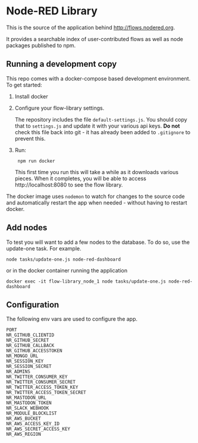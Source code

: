 # Node-RED Library

This is the source of the application behind <http://flows.nodered.org>.

It provides a searchable index of user-contributed flows as well as node packages
published to npm.

## Running a development copy

This repo comes with a docker-compose based development environment. To get started:

1. Install docker

2. Configure your flow-library settings.

   The repository includes the file `default-settings.js`. You should copy that
   to `settings.js` and update it with your various api keys.
   **Do not** check this file back into git - it has already been added to `.gitignore` to prevent this.

3. Run:

        npm run docker

   This first time you run this will take a while as it downloads various pieces.
   When it completes, you will be able to access http://localhost:8080 to see
   the flow library.

The docker image uses `nodemon` to watch for changes to the source code and
automatically restart the app when needed - without having to restart docker.

## Add nodes

To test you will want to add a few nodes to the database.  To do so, use the update-one task.  For example.

    node tasks/update-one.js node-red-dashboard

or in the docker container running the application

    docker exec -it flow-library_node_1 node tasks/update-one.js node-red-dashboard

## Configuration

The following env vars are used to configure the app.

```
PORT
NR_GITHUB_CLIENTID
NR_GITHUB_SECRET
NR_GITHUB_CALLBACK
NR_GITHUB_ACCESSTOKEN
NR_MONGO_URL
NR_SESSION_KEY
NR_SESSION_SECRET
NR_ADMINS
NR_TWITTER_CONSUMER_KEY
NR_TWITTER_CONSUMER_SECRET
NR_TWITTER_ACCESS_TOKEN_KEY
NR_TWITTER_ACCESS_TOKEN_SECRET
NR_MASTODON_URL
NR_MASTODON_TOKEN
NR_SLACK_WEBHOOK
NR_MODULE_BLOCKLIST
NR_AWS_BUCKET
NR_AWS_ACCESS_KEY_ID
NR_AWS_SECRET_ACCESS_KEY
NR_AWS_REGION
```
